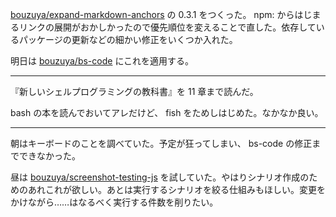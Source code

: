 [bouzuya/expand-markdown-anchors][] の 0.3.1 をつくった。 npm: からはじまるリンクの展開がおかしかったので優先順位を変えることで直した。依存しているパッケージの更新などの細かい修正をいくつか入れた。

明日は [bouzuya/bs-code][] にこれを適用する。

-----

『新しいシェルプログラミングの教科書』を 11 章まで読んだ。

bash の本を読んでおいてアレだけど、 fish をためしはじめた。なかなか良い。

-----

朝はキーボードのことを調べていた。予定が狂ってしまい、 bs-code の修正までできなかった。

昼は [bouzuya/screenshot-testing-js][] を試していた。やはりシナリオ作成のためのあれこれが欲しい。あとは実行するシナリオを絞る仕組みもほしい。変更をかけながら……はなるべく実行する件数を削りたい。

[bouzuya/expand-markdown-anchors]: https://github.com/bouzuya/expand-markdown-anchors
[bouzuya/bs-code]: https://github.com/bouzuya/bs-code
[bouzuya/screenshot-testing-js]: https://github.com/bouzuya/screenshot-testing-js
